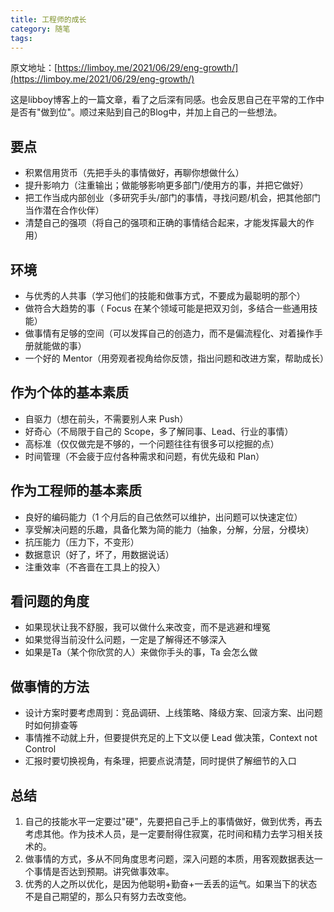 ```yaml
---
title: 工程师的成长
category: 随笔
tags:
---
```


原文地址：[https://limboy.me/2021/06/29/eng-growth/](https://limboy.me/2021/06/29/eng-growth/)

这是libboy博客上的一篇文章，看了之后深有同感。也会反思自己在平常的工作中是否有"做到位"。顺过来贴到自己的Blog中，并加上自己的一些想法。


## 要点

- 积累信用货币（先把手头的事情做好，再聊你想做什么）
- 提升影响力（注重输出；做能够影响更多部门/使用方的事，并把它做好）
- 把工作当成内部创业（多研究手头/部门的事情，寻找问题/机会，把其他部门当作潜在合作伙伴）
- 清楚自己的强项（将自己的强项和正确的事情结合起来，才能发挥最大的作用）

## 环境

- 与优秀的人共事（学习他们的技能和做事方式，不要成为最聪明的那个）
- 做符合大趋势的事（ Focus 在某个领域可能是把双刃剑，多结合一些通用技能）
- 做事情有足够的空间（可以发挥自己的创造力，而不是偏流程化、对着操作手册就能做的事）
- 一个好的 Mentor（用旁观者视角给你反馈，指出问题和改进方案，帮助成长）

## 作为个体的基本素质

- 自驱力（想在前头，不需要别人来 Push）
- 好奇心（不局限于自己的 Scope，多了解同事、Lead、行业的事情）
- 高标准（仅仅做完是不够的，一个问题往往有很多可以挖掘的点）
- 时间管理（不会疲于应付各种需求和问题，有优先级和 Plan）

## 作为工程师的基本素质

- 良好的编码能力（1 个月后的自己依然可以维护，出问题可以快速定位）
- 享受解决问题的乐趣，具备化繁为简的能力（抽象，分解，分层，分模块）
- 抗压能力（压力下，不变形）
- 数据意识（好了，坏了，用数据说话）
- 注重效率（不吝啬在工具上的投入）

## 看问题的角度

- 如果现状让我不舒服，我可以做什么来改变，而不是逃避和埋冤
- 如果觉得当前没什么问题，一定是了解得还不够深入
- 如果是Ta（某个你欣赏的人）来做你手头的事，Ta 会怎么做

## 做事情的方法

- 设计方案时要考虑周到：竞品调研、上线策略、降级方案、回滚方案、出问题时如何排查等
- 事情推不动就上升，但要提供充足的上下文以便 Lead 做决策，Context not Control
- 汇报时要切换视角，有条理，把要点说清楚，同时提供了解细节的入口


## 总结

1. 自己的技能水平一定要过"硬"，先要把自己手上的事情做好，做到优秀，再去考虑其他。作为技术人员，是一定要耐得住寂寞，花时间和精力去学习相关技术的。
2. 做事情的方式，多从不同角度思考问题，深入问题的本质，用客观数据表达一个事情是否达到预期。讲究做事效率。
3. 优秀的人之所以优化，是因为他聪明+勤奋+一丢丢的运气。如果当下的状态不是自己期望的，那么只有努力去改变他。





